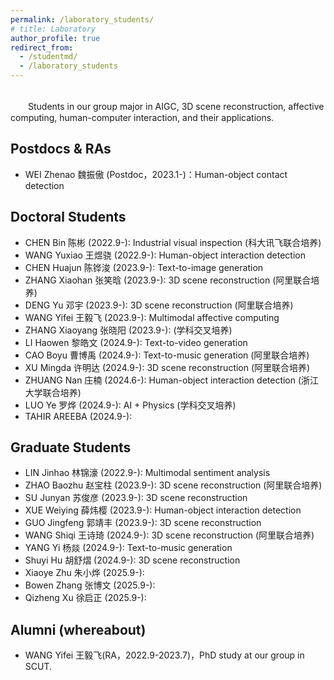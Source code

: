 ```yaml
---
permalink: /laboratory_students/
# title: Laboratory
author_profile: true
redirect_from: 
  - /studentmd/
  - /laboratory_students
---
```


<br />
　　Students in our group major in AIGC, 3D scene reconstruction, affective computing, human-computer interaction, and their applications.

Postdocs & RAs
--------
* WEI Zhenao 魏振傲 (Postdoc，2023.1-)：Human-object contact detection

Doctoral Students
--------
* CHEN Bin 陈彬 (2022.9-): Industrial visual inspection (科大讯飞联合培养)
* WANG Yuxiao 王煜骁 (2022.9-): Human-object interaction detection
* CHEN Huajun 陈铧浚 (2023.9-): Text-to-image generation
* ZHANG Xiaohan 张笑晗 (2023.9-): 3D scene reconstruction (阿里联合培养)
* DENG Yu 邓宇 (2023.9-): 3D scene reconstruction (阿里联合培养)
* WANG Yifei 王毅飞 (2023.9-): Multimodal affective computing
* ZHANG Xiaoyang 张晓阳 (2023.9-): (学科交叉培养)
* LI Haowen 黎皓文 (2024.9-): Text-to-video generation
* CAO Boyu 曹博禹 (2024.9-): Text-to-music generation (阿里联合培养)
* XU Mingda 许明达 (2024.9-): 3D scene reconstruction (阿里联合培养)
* ZHUANG Nan 庄楠 (2024.6-): Human-object interaction detection (浙江大学联合培养)
* LUO Ye 罗烨 (2024.9-): AI + Physics (学科交叉培养)
* TAHIR AREEBA (2024.9-): 



Graduate Students
--------
* LIN Jinhao 林锦濠 (2022.9-): Multimodal sentiment analysis
* ZHAO Baozhu 赵宝柱 (2023.9-): 3D scene reconstruction (阿里联合培养)
* SU Junyan 苏俊彦 (2023.9-): 3D scene reconstruction
* XUE Weiying 薛炜樱 (2023.9-): Human-object interaction detection
* GUO Jingfeng 郭靖丰 (2023.9-): 3D scene reconstruction
* WANG Shiqi 王诗琦 (2024.9-): 3D scene reconstruction (阿里联合培养)
* YANG Yi 杨燚 (2024.9-): Text-to-music generation
* Shuyi Hu 胡舒熠 (2024.9-): 3D scene reconstruction
* Xiaoye Zhu 朱小烨 (2025.9-):
* Bowen Zhang 张博文 (2025.9-):
* Qizheng Xu 徐启正 (2025.9-):

Alumni (whereabout)
--------
* WANG Yifei 王毅飞(RA，2022.9-2023.7)，PhD study at our group in SCUT.
